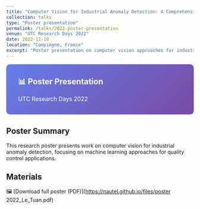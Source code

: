 ```yaml
---
title: "Computer Vision for Industrial Anomaly Detection: A Comprehensive Approach"
collection: talks
type: "Poster presentation"
permalink: /talks/2022-poster-presentation
venue: "UTC Research Days 2022"
date: 2022-11-10
location: "Compiègne, France"
excerpt: "Poster presentation on computer vision approaches for industrial anomaly detection."
---
```


<div style="background: linear-gradient(135deg, #667eea 0%, #764ba2 100%); padding: 2rem; border-radius: 10px; color: white; margin-bottom: 2rem;">
  <h2 style="color: white; margin-top: 0;">📊 Poster Presentation</h2>
  <p style="font-size: 1.1em; margin-bottom: 0;">UTC Research Days 2022</p>
</div>

## Poster Summary
This research poster presents work on computer vision for industrial anomaly detection, focusing on machine learning approaches for quality control applications.

## Materials
🖼 [Download full poster (PDF)](https://nautel.github.io/files/poster 2022_Le_Tuan.pdf)